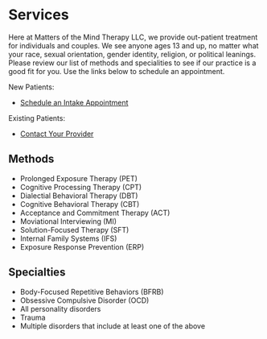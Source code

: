 # Services

Here at Matters of the Mind Therapy LLC, we provide out-patient treatment for individuals and couples.
We see anyone ages 13 and up, no matter what your race, sexual orientation, gender identity, religion, or political leanings.
Please review our list of methods and specialities to see if our practice is a good fit for you.
Use the links below to schedule an appointment.

New Patients:

- [Schedule an Intake Appointment](https://google.com)

Existing Patients:

- [Contact Your Provider](about.md)

## Methods

- Prolonged Exposure Therapy (PET)
- Cognitive Processing Therapy (CPT)
- Dialectial Behavioral Therapy (DBT)
- Cognitive Behavioral Therapy (CBT)
- Acceptance and Commitment Therapy (ACT)
- Moviational Interviewing (MI)
- Solution-Focused Therapy (SFT)
- Internal Family Systems (IFS)  
- Exposure Response Prevention (ERP)

## Specialties

- Body-Focused Repetitive Behaviors (BFRB)
- Obsessive Compulsive Disorder (OCD)
- All personality disorders
- Trauma
- Multiple disorders that include at least one of the above
